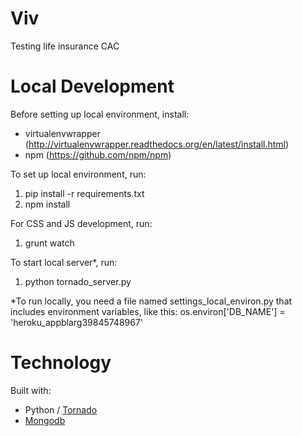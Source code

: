 Viv
=================

Testing life insurance CAC


Local Development
=================

Before setting up local environment, install:
- virtualenvwrapper (http://virtualenvwrapper.readthedocs.org/en/latest/install.html)
- npm (https://github.com/npm/npm)


To set up local environment, run:

1. pip install -r requirements.txt
2. npm install


For CSS and JS development, run:

1. grunt watch


To start local server*, run:

1. python tornado_server.py

*To run locally, you need a file named settings_local_environ.py that includes environment variables, like this: 
os.environ['DB_NAME'] = 'heroku_appblarg39845748967'



Technology
===========

Built with:

 * Python / [Tornado](http://tornadoweb.org)
 * [Mongodb](http://www.mongodb.com/)